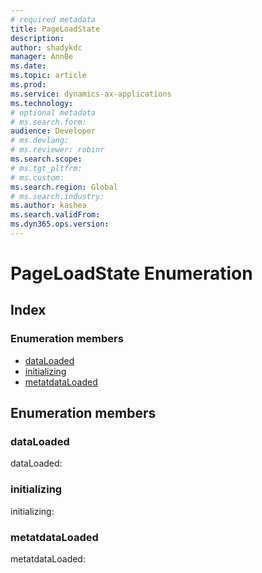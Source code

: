 ```yaml
---
# required metadata
title: PageLoadState
description: 
author: shadykdc
manager: AnnBe
ms.date: 
ms.topic: article
ms.prod: 
ms.service: dynamics-ax-applications
ms.technology: 
# optional metadata
# ms.search.form:
audience: Developer
# ms.devlang: 
# ms.reviewer: robinr
ms.search.scope: 
# ms.tgt_pltfrm: 
# ms.custom:
ms.search.region: Global
# ms.search.industry: 
ms.author: kashea
ms.search.validFrom:
ms.dyn365.ops.version:
---
```


# PageLoadState Enumeration


## Index

### Enumeration members

* [dataLoaded](view-model-ipage-pageloadstate.md#dataloaded)
* [initializing](view-model-ipage-pageloadstate.md#initializing)
* [metatdataLoaded](view-model-ipage-pageloadstate.md#metatdataloaded)

## Enumeration members

### dataLoaded

dataLoaded: 




### initializing

initializing: 




### metatdataLoaded

metatdataLoaded: 





